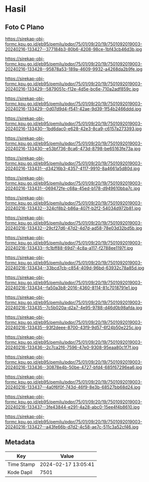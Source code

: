 # Hasil

## Foto C Plano

https://sirekap-obj-formc.kpu.go.id/eb95/pemilu/pdpr/75/01/09/20/19/7501092019003-20240216-133427--377184b3-80b6-4208-98ce-1bf43cb46d3b.jpg

https://sirekap-obj-formc.kpu.go.id/eb95/pemilu/pdpr/75/01/09/20/19/7501092019003-20240216-133428--95878a53-189a-4609-9932-a4268da2b9fe.jpg

https://sirekap-obj-formc.kpu.go.id/eb95/pemilu/pdpr/75/01/09/20/19/7501092019003-20240216-133429--5879051c-f12e-4d5e-bc6e-710a2adf859c.jpg

https://sirekap-obj-formc.kpu.go.id/eb95/pemilu/pdpr/75/01/09/20/19/7501092019003-20240216-133429--0d07d9d4-f541-42ae-9d39-1f54b2466ddd.jpg

https://sirekap-obj-formc.kpu.go.id/eb95/pemilu/pdpr/75/01/09/20/19/7501092019003-20240216-133430--1bd6dac0-e628-42e3-8ca9-c6157a273393.jpg

https://sirekap-obj-formc.kpu.go.id/eb95/pemilu/pdpr/75/01/09/20/19/7501092019003-20240216-133430--e53bf736-8ca6-473d-8798-be65163fe73a.jpg

https://sirekap-obj-formc.kpu.go.id/eb95/pemilu/pdpr/75/01/09/20/19/7501092019003-20240216-133431--d34216b3-4357-4117-9910-8a4661a5d80d.jpg

https://sirekap-obj-formc.kpu.go.id/eb95/pemilu/pdpr/75/01/09/20/19/7501092019003-20240216-133431--069472fe-c68a-45ed-b178-d949610bba7c.jpg

https://sirekap-obj-formc.kpu.go.id/eb95/pemilu/pdpr/75/01/09/20/19/7501092019003-20240216-133432--324cf8b2-b86a-407f-b2f2-54034d972b81.jpg

https://sirekap-obj-formc.kpu.go.id/eb95/pemilu/pdpr/75/01/09/20/19/7501092019003-20240216-133432--29cf27d6-47d2-4d7d-ad58-78e03d32bd5b.jpg

https://sirekap-obj-formc.kpu.go.id/eb95/pemilu/pdpr/75/01/09/20/19/7501092019003-20240216-133433--fc1bff88-69d7-4c8a-a117-f2788ee1197f.jpg

https://sirekap-obj-formc.kpu.go.id/eb95/pemilu/pdpr/75/01/09/20/19/7501092019003-20240216-133434--33bcd7cb-c854-409d-96bd-63932c78a85d.jpg

https://sirekap-obj-formc.kpu.go.id/eb95/pemilu/pdpr/75/01/09/20/19/7501092019003-20240216-133434--fa50a3b8-2016-4360-8114-81c7018791e1.jpg

https://sirekap-obj-formc.kpu.go.id/eb95/pemilu/pdpr/75/01/09/20/19/7501092019003-20240216-133435--7c5b020a-d2a7-4e95-9788-d46d0b98afda.jpg

https://sirekap-obj-formc.kpu.go.id/eb95/pemilu/pdpr/75/01/09/20/19/7501092019003-20240216-133435--93f2deee-8700-43f9-9d57-6f24b50e225c.jpg

https://sirekap-obj-formc.kpu.go.id/eb95/pemilu/pdpr/75/01/09/20/19/7501092019003-20240216-133436--2c7ca2f6-7596-47e0-9308-95eaa80c1f7f.jpg

https://sirekap-obj-formc.kpu.go.id/eb95/pemilu/pdpr/75/01/09/20/19/7501092019003-20240216-133436--30878e4b-50be-4727-bfd4-685f67296ea6.jpg

https://sirekap-obj-formc.kpu.go.id/eb95/pemilu/pdpr/75/01/09/20/19/7501092019003-20240216-133437--4a0f6f0f-743d-46f9-8e3b-68527bb68d24.jpg

https://sirekap-obj-formc.kpu.go.id/eb95/pemilu/pdpr/75/01/09/20/19/7501092019003-20240216-133437--3fe43844-e291-4a28-abc0-15ee4f4b8610.jpg

https://sirekap-obj-formc.kpu.go.id/eb95/pemilu/pdpr/75/01/09/20/19/7501092019003-20240216-133427--a43fe66b-d7d2-4c58-ae7c-511c3a52cf46.jpg


## Metadata

| Key        | Value               |
| ---------- | ------------------- |
| Time Stamp | 2024-02-17 13:05:41 |
| Kode Dapil | 7501                |




